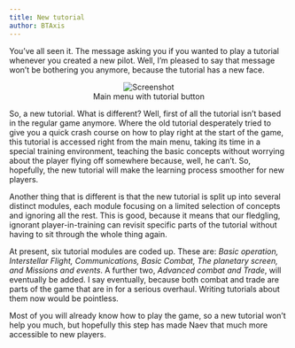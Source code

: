 ```yaml
---
title: New tutorial
author: BTAxis
---
```


You’ve all seen it. The message asking you if you wanted to play a tutorial whenever you created a new pilot. Well, I’m pleased to say that message won’t be bothering you anymore, because the tutorial has a new face.

<figure style="text-align:center;">
 <div class="embed-responsive figure-img">
    <img class='img-fluid' alt='Screenshot' src="<%= @items['/imgs/blarg/2011/03/mainmenudunndunndunn-300x170.png'].path %>" />
 </div>
 <figcaption class="figure-caption">Main menu with tutorial button</figcaption>
</figure>

So, a new tutorial. What is different? Well, first of all the tutorial isn’t based in the regular game anymore. Where the old tutorial desperately tried to give you a quick crash course on how to play right at the start of the game, this tutorial is accessed right from the main menu, taking its time in a special training environment, teaching the basic concepts without worrying about the player flying off somewhere because, well, he can’t. So, hopefully, the new tutorial will make the learning process smoother for new players.

Another thing that is different is that the new tutorial is split up into several distinct modules, each module focusing on a limited selection of concepts and ignoring all the rest. This is good, because it means that our fledgling, ignorant player-in-training can revisit specific parts of the tutorial without having to sit through the whole thing again.

At present, six tutorial modules are coded up. These are: *Basic operation, Interstellar Flight, Communications, Basic Combat, The planetary screen, and Missions and events*. A further two, *Advanced combat and Trade*, will eventually be added. I say eventually, because both combat and trade are parts of the game that are in for a serious overhaul. Writing tutorials about them now would be pointless.

Most of you will already know how to play the game, so a new tutorial won’t help you much, but hopefully this step has made Naev that much more accessible to new players.
